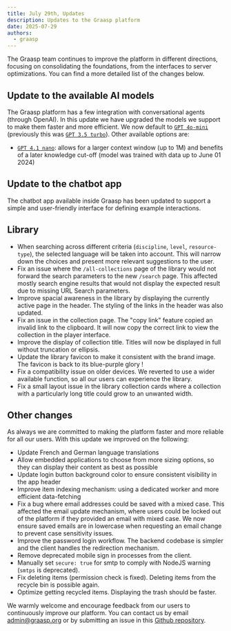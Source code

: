 ```yaml
---
title: July 29th, Updates
description: Updates to the Graasp platform
date: 2025-07-29
authors:
  - graasp
---
```


The Graasp team continues to improve the platform in different directions, focusing on consolidating the foundations, from the interfaces to server optimizations. You can find a more detailed list of the changes below.

<!-- Everything below this will not be shown in the post overview -->
<!-- truncate -->

## Update to the available AI models

The Graasp platform has a few integration with conversational agents (through OpenAI). In this update we have upgraded the models we support to make them faster and more efficient.
We now default to [`GPT 4o-mini`](https://platform.openai.com/docs/models/gpt-4o-mini) (previously this was [`GPT 3.5 turbo`](https://platform.openai.com/docs/models/gpt-3.5-turbo)).
Other available options are:

- [`GPT 4.1 nano`](https://platform.openai.com/docs/models/gpt-4.1-nano): allows for a larger context window (up to 1M) and benefits of a later knowledge cut-off (model was trained with data up to June 01 2024)

## Update to the chatbot app

The chatbot app available inside Graasp has been updated to support a simple and user-friendly interface for defining example interactions.

## Library

- When searching across different criteria (`discipline`, `level`, `resource-type`), the selected language will be taken into account. This will narrow down the choices and present more relevant suggestions to the user.
- Fix an issue where the `/all-collections` page of the library would not forward the search parameters to the new `/search` page. This affected mostly search engine results that would not display the expected result due to missing URL Search parameters.
- Improve spacial awareness in the library by displaying the currently active page in the header. The styling of the links in the header was also updated.
- Fix an issue in the collection page. The "copy link" feature copied an invalid link to the clipboard. It will now copy the correct link to view the collection in the player interface.
- Improve the display of collection title. Titles will now be displayed in full without truncation or ellipsis.
- Update the library favicon to make it consistent with the brand image. The favicon is back to its blue-purple glory !
- Fix a compatibility issue on older devices. We reverted to use a wider available function, so all our users can experience the library.
- Fix a small layout issue in the library collection cards where a collection with a particularly long title could grow to an unwanted width.

## Other changes

As always we are committed to making the platform faster and more reliable for all our users.
With this update we improved on the following:

- Update French and German language translations
- Allow embedded applications to choose from more sizing options, so they can display their content as best as possible
- Update login button background color to ensure consistent visibility in the app header
- Improve item indexing mechanism: using a dedicated worker and more efficient data-fetching
- Fix a bug where email addresses could be saved with a mixed case. This affected the email update mechanism, where users could be locked out of the platform if they provided an email with mixed case. We now ensure saved emails are in lowercase when requesting an email change to prevent case sensitivity issues.
- Improve the password login workflow. The backend codebase is simpler and the client handles the redirection mechanism.
- Remove deprecated mobile sign in processes from the client.
- Manually set `secure: true` for smtp to comply with NodeJS warning (`smtps` is deprecated).
- Fix deleting items (permission check is fixed). Deleting items from the recycle bin is possible again.
- Optimize getting recycled items. Displaying the trash should be faster.

<!-- Generic message -->

We warmly welcome and encourage feedback from our users to continuously improve our platform. You can contact us by email [admin@graasp.org](mailto:admin@graasp.org) or by submitting an issue in this [Github repository](https://github.com/graasp/graasp-feedback).
